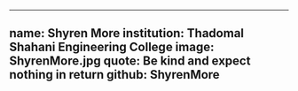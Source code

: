 ---
name: Shyren More
institution: Thadomal Shahani Engineering College
image: ShyrenMore.jpg
quote: Be kind and expect nothing in return 
github: ShyrenMore
------

